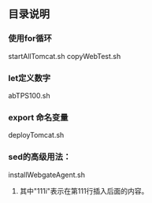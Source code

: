 ## 目录说明

### 使用for循环

startAllTomcat.sh
copyWebTest.sh

### let定义数字

abTPS100.sh

### export 命名变量

deployTomcat.sh

### sed的高级用法：

installWebgateAgent.sh
1. 其中"111i"表示在第111行插入后面的内容。

